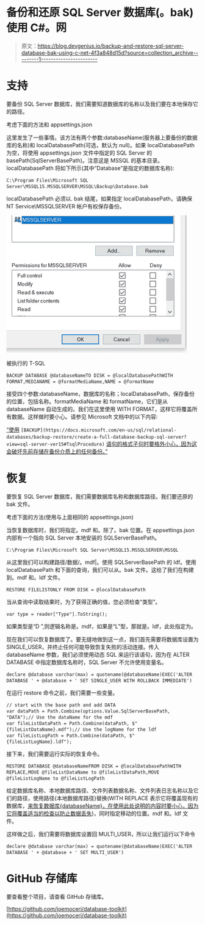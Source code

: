 # 备份和还原 SQL Server 数据库(。bak)使用 C#。网

> 原文：<https://blog.devgenius.io/backup-and-restore-sql-server-database-bak-using-c-net-4f3a848d15d?source=collection_archive---------1----------------------->

# 支持

要备份 SQL Server 数据库，我们需要知道数据库的名称以及我们要在本地保存它的路径。

考虑下面的方法和 appsettings.json

这里发生了一些事情。该方法有两个参数:databaseName(服务器上要备份的数据库的名称)和 localDatabasePath(可选，默认为 null)。如果 localDatabasePath 为空，将使用 appsettings.json 文件中指定的 SQL Server 的 basePath(SqlServerBasePath)。注意这是 MSSQL 的基本目录。localDatabasePath 将如下所示(其中“Database”是指定的数据库名称):

```
C:\Program Files\Microsoft SQL Server\MSSQL15.MSSQLSERVER\MSSQL\Backup\Database.bak
```

localDatabasePath 必须以. bak 结尾，如果指定 localDatabasePath，请确保 NT Service\MSSQLSERVER 帐户有权保存备份。

![](img/eb60ba59ef57fc4bcdc3595ebcf0a6ce.png)

被执行的 T-SQL

```
BACKUP DATABASE @databaseNameTO DISK = @localDatabasePathWITH FORMAT,MEDIANAME = @formatMediaName,NAME = @formatName
```

接受四个参数:databaseName，数据库的名称；localDatabasePath，保存备份的位置，包括名称。formatMediaName 和 formatName，它们是从 databaseName 自动生成的。我们在这里使用 WITH FORMAT，这样它将覆盖所有数据。这样做时要小心。请参见 Microsoft 文档中的以下内容:

[“使用](https://docs.microsoft.com/en-us/sql/relational-databases/backup-restore/create-a-full-database-backup-sql-server?view=sql-server-ver15#TsqlProcedure) `[BACKUP](https://docs.microsoft.com/en-us/sql/relational-databases/backup-restore/create-a-full-database-backup-sql-server?view=sql-server-ver15#TsqlProcedure)` [语句的格式子句时要格外小心，因为这会破坏先前存储在备份介质上的任何备份。”](https://docs.microsoft.com/en-us/sql/relational-databases/backup-restore/create-a-full-database-backup-sql-server?view=sql-server-ver15#TsqlProcedure)

# 恢复

要恢复 SQL Server 数据库，我们需要数据库名称和数据库路径。我们要还原的 bak 文件。

考虑下面的方法(使用与上面相同的 appsettings.json)

当恢复数据库时，我们将指定。mdf 和。除了。bak 位置。在 appsettings.json 内部有一个指向 SQL Server 本地安装的 SQLServerBasePath。

```
C:\Program Files\Microsoft SQL Server\MSSQL15.MSSQLSERVER\MSSQL
```

从这里我们可以构建路径/数据/。mdf|。使用 SQLServerBasePath 的 ldf。使用 localDatabasePath 和下面的查询，我们可以从。bak 文件。这给了我们在构建到。mdf 和。ldf 文件。

```
RESTORE FILELISTONLY FROM DISK = @localDatabasePath
```

当从查询中读取结果时，为了获得正确的值，您必须检查“类型”。

```
var type = reader["Type"].ToString();
```

如果类型是“D ”,则逻辑名称是。mdf，如果是“L”型，那就是。ldf，此处指定为。

现在我们可以恢复数据库了。要无缝地做到这一点，我们首先需要将数据库设置为 SINGLE_USER，并终止任何可能导致恢复失败的活动连接。传入 databaseName 参数，我们必须使用动态 SQL 来运行该语句，因为在 ALTER DATABASE 中指定数据库名称时，SQL Server 不允许使用变量名。

```
declare @database varchar(max) = quotename(@databaseName)EXEC('ALTER DATABASE ' + @database + ' SET SINGLE_USER WITH ROLLBACK IMMEDIATE')
```

在运行 restore 命令之前，我们需要一些变量。

```
// start with the base path and add DATA
var dataPath = Path.Combine(options.Value.SqlServerBasePath, "DATA");// Use the dataName for the mdf
var fileListDataPath = Path.Combine(dataPath, $"{fileListDataName}.mdf");// Use the logName for the ldf
var fileListLogPath = Path.Combine(dataPath, $"{fileListLogName}.ldf");
```

接下来，我们需要运行实际的恢复命令。

```
RESTORE DATABASE @databaseNameFROM DISK = @localDatabasePathWITH REPLACE,MOVE @fileListDataName to @fileListDataPath,MOVE @fileListLogName to @fileListLogPath
```

给定数据库名称、本地数据库路径、文件列表数据名称、文件列表日志名称以及它们的路径，使用路径{本地数据库路径}替换(WITH REPLACE 表示它将覆盖现有的数据库，[来恢复数据库{databaseName}，在使用此处说明的内容时要小心，因为它将覆盖适当的检查以防止数据丢失](https://docs.microsoft.com/en-us/sql/t-sql/statements/restore-statements-transact-sql?view=sql-server-ver15#REPLACEoption))，同时指定移动的位置。mdf 和。ldf 文件。

这样做之后，我们需要将数据库设置回 MULTI_USER，所以让我们运行以下命令

```
declare @database varchar(max) = quotename(@databaseName)EXEC('ALTER DATABASE ' + @database + ' SET MULTI_USER')
```

# GitHub 存储库

要查看整个项目，请查看 GitHub 存储库。

[https://github.com/joemoceri/database-toolkit](https://github.com/joemoceri/database-toolkit)